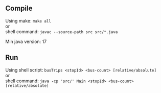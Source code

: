 ## Compile

Using make:
`make all`
<br/>
or <br/>
shell command: `javac --source-path src src/*.java`

Min java version: 17

## Run

Using shell script:
`busTrips <stopId> <bus-count> [relative/absolute]`
<br/>
or <br/>
shell command: `java -cp 'src/' Main <stopId> <bus-count> [relative/absolute]`
